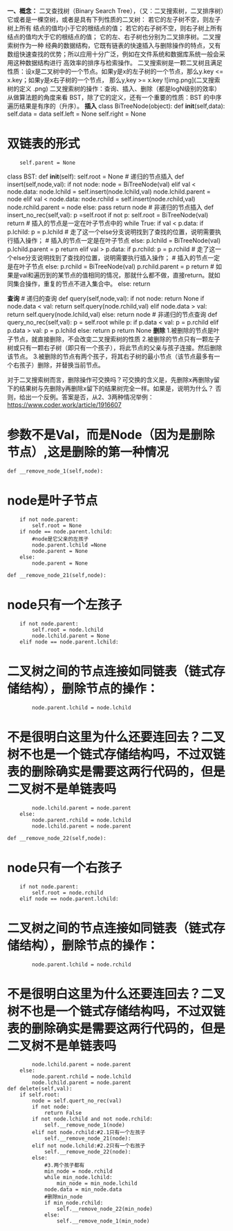 **一、概念：**
二叉查找树（Binary Search Tree），（又：二叉搜索树，二叉排序树）它或者是一棵空树，或者是具有下列性质的二叉树： 若它的左子树不空，则左子树上所有
结点的值均小于它的根结点的值； 若它的右子树不空，则右子树上所有结点的值均大于它的根结点的值； 它的左、右子树也分别为二叉排序树。二叉搜索树作为一种
经典的数据结构，它既有链表的快速插入与删除操作的特点，又有数组快速查找的优势；所以应用十分广泛，例如在文件系统和数据库系统一般会采用这种数据结构进行
高效率的排序与检索操作。
二叉搜索树是一颗二叉树且满足性质：设x是二叉树中的一个节点。如果y是x的左子树的一个节点，那么y.key <= x.key；如果y是x右子树的一个节点，
那么y,key >= x.key
![img.png](二叉搜索树的定义 .png)
二叉搜索树的操作：查询、插入、删除（都是logN级别的效率）
从做算法题的角度来看 BST，除了它的定义，还有一个重要的性质：BST 的中序遍历结果是有序的（升序）。
**插入**
class BiTreeNode(object):
    def __init__(self,data):
        self.data = data
        self.left = None
        self.right = None
#   双链表的形式
        self.parent = None
class BST:
    def __init__(self):
        self.root = None
    # 递归的节点插入
    def insert(self,node,val):
        if not node:
            node = BiTreeNode(val)
        elif val < node.data:
            node.lchild = self.insert(node.lchild,val)
            node.lchild.parent = node 
        elif val < node.data:
            node.rchild = self.insert(node.rchild,val)
            node.rchild.parent = node
        else:
            pass
        return node
    # 非递归的节点插入
    def insert_no_rec(self,val):
        p =self.root
        if not p:
            self.root = BiTreeNode(val)
            return
        # 插入的节点是一定在叶子节点中的
        while True:
            if val < p.data:
                if p.lchild:
                    p = p.lchild
                # 走了这一个else分支说明找到了查找的位置，说明需要执行插入操作；
                # 插入的节点一定是在叶子节点
                else:
                    p.lchild = BiTreeNode(val)
                    p.lchild.parent = p
                    return
            elif val > p.data:
                if p.rchild:
                    p = p.rchild
                # 走了这一个else分支说明找到了查找的位置，说明需要执行插入操作；
                # 插入的节点一定是在叶子节点
                else:
                    p.rchild = BiTreeNode(val)
                    p.rchild.parent = p
                    return
            # 如果是val和遍历到的某节点的值相同的情况，那就什么都不做，直接return。就如同集合操作，重复的节点不进入集合中。
            else:
                return

**查询**
    # 递归的查询
    def query(self,node,val):
        if not node:
            return None
        if node.data < val:
            return self.query(node.rchild,val)
        elif node.data > val:
            return self.query(node.lchild,val)
        else:
        return node
    # 非递归的节点查询
    def query_no_rec(self,val):
        p = self.root
        while p:
            if p.data < val:
                p = p.rchild
            elif p.data > val:
                p = p.lchild
            else:
                return p
        return None
**删除**
1.被删除的节点是叶子节点，就直接删除，不会改变二叉搜索树的性质
2.被删除的节点只有一颗左子树或只有一颗右子树（即只有一个孩子），将此节点的父亲与孩子连接。然后删除该节点。
3.被删除的节点有两个孩子，将其右子树的最小节点（该节点最多有一个右孩子）删除，并替换当前节点。

对于二叉搜索树而言，删除操作可交换吗？可交换的含义是，先删除x再删除y留下的结果树与先删除y再删除x留下的结果树完全一样。如果是，说明为什么？
否则，给出一个反例。答案是否，从2、3两种情况举例：https://www.coder.work/article/1916607
# 参数不是Val，而是Node（因为是删除节点）,这是删除的第一种情况
    def __remove_node_1(self,node):
# node是叶子节点
        if not node.parent:
            self.root = None
        if node == node.parent.lchild:
            #node是它父亲的左孩子
            node.parent.lchild =None
            node.parent = None
        else:
            node.parent = None

    def __remove_node_21(self,node):
# node只有一个左孩子
        if not node.parent:
            self.root = node.lchild
            node.lchild.parent = None
        elif node == node.parent.lchild:
# 二叉树之间的节点连接如同链表（链式存储结构），删除节点的操作：
            node.parent.lchild = node.lchild
# 不是很明白这里为什么还要连回去？二叉树不也是一个链式存储结构吗，不过双链表的删除确实是需要这两行代码的，但是二叉树不是单链表吗
            node.lchild.parent = node.parent
        else:
            node.parent.rchild = node.lchild
            node.lchild.parent = node.parent

    def __remove_node_22(self,node):
# node只有一个右孩子
        if not node.parent:
            self.root = node.rchild
        elif node == node.parent.lchild:
# 二叉树之间的节点连接如同链表（链式存储结构），删除节点的操作：
            node.parent.lchild = node.rchild
# 不是很明白这里为什么还要连回去？二叉树不也是一个链式存储结构吗，不过双链表的删除确实是需要这两行代码的，但是二叉树不是单链表吗
            node.lchild.parent = node.parent
        else:
            node.parent.rchild = node.lchild
            node.lchild.parent = node.parent
    def delete(self,val):
        if self.root:
            node = self.quert_no_rec(val)
            if not node:
                return False
            if not node.lchild and not node.rchild:
                self.__remove_node_1(node)
            elif not node.rchild:#2.1只有一个左孩子
                self.__remove_node_21(node):
            elif not node.lchild:#2.2只有一个右孩子
                self.__remove_node_22(node):
            else:
                #3.两个孩子都有
                min_node = node.rchild
                while min_node.lchild:
                    min_node = min_node.lchild
                node.data = min_node.data
                #删除min_node
                if min_node.rchild:
                    self.__remove_node_22(min_node)
                else:
                    self.__remove_node_1(min_node)
                    
                    
                    
                
